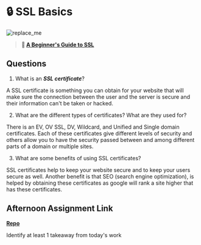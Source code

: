 # 🔒 SSL Basics

![replace_me](https://codeworks.blob.core.windows.net/public/assets/img/illustrations/placeholder.svg)

> **📖 [A Beginner's Guide to SSL](https://codeworksacademy.com/fs-student-guide/resources/wk8-9/07-SSL)**

## Questions

1. What is an ***SSL certificate***?

A SSL certificate is something you can obtain for your website that will make sure the connection between the user and the server is secure and their information can't be taken or hacked.

2. What are the different types of certificates? What are they used for?

There is an EV, OV SSL, DV, Wildcard, and Unified and Single domain certificates. Each of these certificates give different levels of security and others allow you to have the security passed between and among different parts of a domain or multiple sites.

3. What are some benefits of using SSL certificates?

SSL certificates help to keep your website secure and to keep your users secure as well. Another benefit is that SEO (search engine optimization), is helped by obtaining these certificates as google will rank a site higher that has these certificates.

## Afternoon Assignment Link

**[Repo](https://github.com/jsphbowers/<ASSIGNMENT_REPO>)**

Identify at least 1 takeaway from today's work
